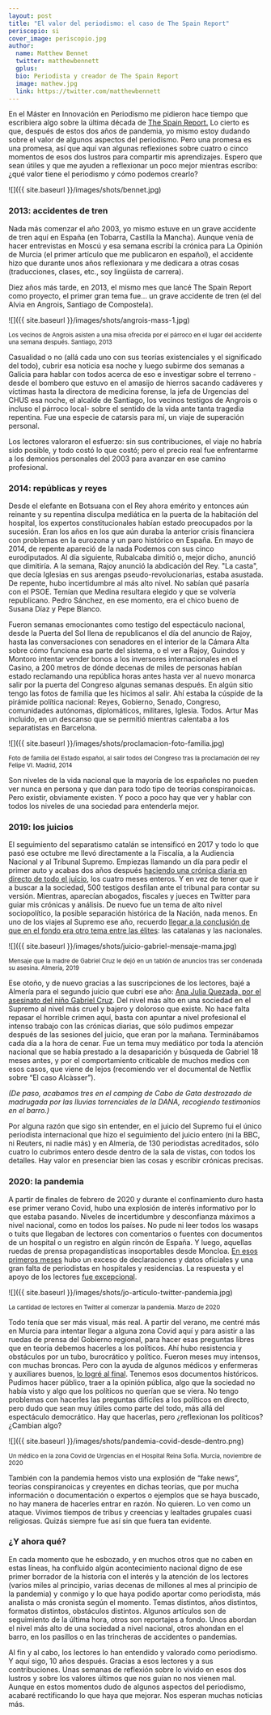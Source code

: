 ```yaml
---
layout: post
title: "El valor del periodismo: el caso de The Spain Report"
periscopio: si
cover_image: periscopio.jpg
author:
  name: Matthew Bennet
  twitter: matthewbennett
  gplus:  
  bio: Periodista y creador de The Spain Report
  image: mathew.jpg
  link: https://twitter.com/matthewbennett
---
```

En el Máster en Innovación en Periodismo me pidieron hace tiempo que escribiera algo sobre la última década de [The Spain Report.](https://www.thespainreport.es/es) Lo cierto es que, después de estos dos años de pandemia, yo mismo estoy dudando sobre el valor de algunos aspectos del periodismo. Pero una promesa es una promesa, así que aquí van algunas reflexiones sobre cuatro o cinco momentos de esos dos lustros para compartir mis aprendizajes. Espero que sean útiles y que me ayuden a reflexionar un poco mejor mientras escribo: ¿qué valor tiene el periodismo y cómo podemos crearlo?

![]({{ site.baseurl }}/images/shots/bennet.jpg)

### **2013: accidentes de tren**

Nada más comenzar el año 2003, yo mismo estuve en un grave accidente de tren aquí en España (en Tobarra, Castilla la Mancha). Aunque venía de hacer entrevistas en Moscú y esa semana escribí la crónica para La Opinión de Murcia (el primer artículo que me publicaron en español), el accidente hizo que durante unos años reflexionara y me dedicara a otras cosas (traducciones, clases, etc., soy lingüista de carrera).

Diez años más tarde, en 2013, el mismo mes que lancé The Spain Report como proyecto, el primer gran tema fue... un grave accidente de tren (el del Alvia en Angrois, Santiago de Compostela). 

![]({{ site.baseurl }}/images/shots/angrois-mass-1.jpg)

<sup> Los vecinos de Angrois asisten a una misa ofrecida por el párroco en el lugar del accidente una semana después. Santiago, 2013

Casualidad o no (allá cada uno con sus teorías existenciales y el significado del todo), cubrir esa noticia esa noche y luego subirme dos semanas a Galicia para hablar con todos acerca de eso e investigar sobre el terreno -desde el bombero que estuvo en el amasijo de hierros sacando cadáveres y víctimas hasta la directora de medicina forense, la jefa de Urgencias del CHUS esa noche, el alcalde de Santiago, los vecinos testigos de Angrois o incluso el párroco local- sobre el sentido de la vida ante tanta tragedia repentina. Fue una especie de catarsis para mí, un viaje de superación personal.

Los lectores valoraron el esfuerzo: sin sus contribuciones, el viaje no habría sido posible, y todo costó lo que costó; pero el precio real fue enfrentarme a los demonios personales del 2003 para avanzar en ese camino profesional.

### **2014: repúblicas y reyes**

Desde el elefante en Botsuana con el Rey ahora emérito y entonces aún reinante y su repentina disculpa mediática en la puerta de la habitación del hospital, los expertos constitucionales habían estado preocupados por la sucesión. Eran los años en los que aún duraba la anterior crisis financiera con problemas en la eurozona y un paro histórico en España. En mayo de 2014, de repente apareció de la nada Podemos con sus cinco eurodiputados. Al día siguiente, Rubalcaba dimitió o, mejor dicho, anunció que dimitiría. A la semana, Rajoy anunció la abdicación del Rey. "La casta", que decía Iglesias en sus arengas pseudo-revolucionarias, estaba asustada. De repente, hubo incertidumbre al más alto nivel. No sabían qué pasaría con el PSOE. Temían que Medina resultara elegido y que se volvería republicano. Pedro Sánchez, en ese momento, era el chico bueno de Susana Díaz y Pepe Blanco. 

Fueron semanas emocionantes como testigo del espectáculo nacional, desde la Puerta del Sol llena de republicanos el día del anuncio de Rajoy, hasta las conversaciones con senadores en el interior de la Cámara Alta sobre cómo funciona esa parte del sistema, o el ver a Rajoy, Guindos y Montoro intentar vender bonos a los inversores internacionales en el Casino, a 200 metros de dónde decenas de miles de personas habían estado reclamando una república horas antes hasta ver al nuevo monarca salir por la puerta del Congreso algunas semanas después. En algún sitio tengo las fotos de familia que les hicimos al salir. Ahí estaba la cúspide de la pirámide política nacional: Reyes, Gobierno, Senado, Congreso, comunidades autónomas, diplomáticos, militares, Iglesia. Todos. Artur Mas incluido, en un descanso que se permitió mientras calentaba a los separatistas en Barcelona.

![]({{ site.baseurl }}/images/shots/proclamacion-foto-familia.jpg)

<sup> Foto de familia del Estado español, al salir todos del Congreso tras la proclamación del rey Felipe VI. Madrid, 2014

Son niveles de la vida nacional que la mayoría de los españoles no pueden ver nunca en persona y que dan para todo tipo de teorías conspiranoicas. Pero existir, obviamente existen. Y poco a poco hay que ver y hablar con todos los niveles de una sociedad para entenderla mejor.

### **2019: los juicios**

El seguimiento del separatismo catalán se intensificó en 2017 y todo lo que pasó ese octubre me llevó directamente a la Fiscalía, a la Audiencia Nacional y al Tribunal Supremo. Empiezas llamando un día para pedir el primer auto y acabas dos años después [haciendo una crónica diaria en directo de todo el juicio](https://www.thespainreport.es/articles/143-190324131129-la-gravedad-del-juicio-del-proces-desde-dentro-del-tribunal-supremo), los cuatro meses enteros. Y en vez de tener que ir a buscar a la sociedad, 500 testigos desfilan ante el tribunal para contar su versión. Mientras, aparecían abogados, fiscales y jueces en Twitter para guiar mis crónicas y análisis. De nuevo fue un tema de alto nivel sociopolítico, la posible separación histórica de la Nación, nada menos. En uno de los viajes al Supremo ese año, recuerdo [llegar a la conclusión de que en el fondo era otro tema entre las élites](https://www.thespainreport.es/articles/144-190329221102-hasta-que-punto-los-espanoles-en-el-resto-del-pais-estan-hasta-las-narices-del-separatismo-catalan): las catalanas y las nacionales.

![]({{ site.baseurl }}/images/shots/juicio-gabriel-mensaje-mama.jpg)

<sup> Mensaje que la madre de Gabriel Cruz le dejó en un tablón de anuncios tras ser condenada su asesina. Almería, 2019

Ese otoño, y de nuevo gracias a las suscripciones de los lectores, bajé a Almería para el segundo juicio que cubrí ese año: [Ana Julia Quezada, por el asesinato del niño Gabriel Cruz](https://www.thespainreport.es/articles/344-190919221035-dia-9-quezada-culpable-del-asesinato-de-gabriel-cruz). Del nivel más alto en una sociedad en el Supremo al nivel más cruel y bajero y doloroso que existe. No hace falta repasar el horrible crimen aquí, basta con apuntar a nivel profesional el intenso trabajo con las crónicas diarias, que sólo pudimos empezar después de las sesiones del juicio, que eran por la mañana. Terminábamos cada día a la hora de cenar. Fue un tema muy mediático por toda la atención nacional que se había prestado a la desaparición y búsqueda de Gabriel 18 meses antes, y por el comportamiento criticable de muchos medios con esos casos, que viene de lejos (recomiendo ver el documental de Netflix sobre “El caso Alcàsser”).

*(De paso, acabamos tres en el camping de Cabo de Gata destrozado de madrugada por las lluvias torrenciales de la DANA, recogiendo testimonios en el barro.)*

Por alguna razón que sigo sin entender, en el juicio del Supremo fui el único periodista internacional que hizo el seguimiento del juicio entero (ni la BBC, ni Reuters, ni nadie más) y en Almería, de 130 periodistas acreditados, sólo cuatro lo cubrimos entero desde dentro de la sala de vistas, con todos los detalles. Hay valor en presenciar bien las cosas y escribir crónicas precisas.

### **2020: la pandemia**

A partir de finales de febrero de 2020 y durante el confinamiento duro hasta ese primer verano Covid, hubo una explosión de interés informativo por lo que estaba pasando. Niveles de incertidumbre y desconfianza máximos a nivel nacional, como en todos los países. No pude ni leer todos los wasaps o tuits que llegaban de lectores con comentarios o fuentes con documentos de un hospital o un registro en algún rincón de España. Y luego, aquellas ruedas de prensa propagandísticas insoportables desde Moncloa. [En esos primeros meses](https://twitter.com/matthewbennett/status/1239614212634279936) hubo un exceso de declaraciones y datos oficiales y una gran falta de periodistas en hospitales y residencias. La respuesta y el apoyo de los lectores [fue excepcional](https://twitter.com/matthewbennett/status/1245314182322536450).

![]({{ site.baseurl }}/images/shots/jo-articulo-twitter-pandemia.jpg)

<sup> La cantidad de lectores en Twitter al comenzar la pandemia. Marzo de 2020

Todo tenía que ser más visual, más real. A partir del verano, me centré más en Murcia para intentar llegar a alguna zona Covid aquí y para asistir a las ruedas de prensa del Gobierno regional, para hacer esas preguntas libres que en teoría debemos hacerles a los políticos. Ahí hubo resistencia y obstáculos por un tubo, burocrático y político. Fueron meses muy intensos, con muchas broncas. Pero con la ayuda de algunos médicos y enfermeras y auxiliares buenos, [lo logré al final](https://www.youtube.com/watch?v=0CYi095yT4Q). Tenemos esos documentos históricos. Pudimos hacer público, traer a la opinión pública, algo que la sociedad no había visto y algo que los políticos no querían que se viera. No tengo problemas con hacerles las preguntas difíciles a los políticos en directo, pero dudo que sean muy útiles como parte del todo, más allá del espectáculo democrático. Hay que hacerlas, pero ¿reflexionan los políticos? ¿Cambian algo?

![]({{ site.baseurl }}/images/shots/pandemia-covid-desde-dentro.png)

<sup> Un médico en la zona Covid de Urgencias en el Hospital Reina Sofía. Murcia, noviembre de 2020

También con la pandemia hemos visto una explosión de “fake news”, teorías conspiranoicas y creyentes en dichas teorías, que por mucha información o documentación o expertos o ejemplos que se haya buscado, no hay manera de hacerles entrar en razón. No quieren. Lo ven como un ataque. Vivimos tiempos de tribus y creencias y lealtades grupales cuasi religiosas. Quizás siempre fue así sin que fuera tan evidente.

### **¿Y ahora qué?**

En cada momento que he esbozado, y en muchos otros que no caben en estas líneas, ha confluido algún acontecimiento nacional digno de ese primer borrador de la historia con el interés y la atención de los lectores (varios miles al principio, varias decenas de millones al mes al principio de la pandemia) y conmigo y lo que haya podido aportar como periodista, más analista o más cronista según el momento. Temas distintos, años distintos, formatos distintos, obstáculos distintos. Algunos artículos son de seguimiento de la última hora, otros son reportajes a fondo. Unos abordan el nivel más alto de una sociedad a nivel nacional, otros ahondan en el barro, en los pasillos o en las trincheras de accidentes o pandemias.

Al fin y al cabo, los lectores lo han entendido y valorado como periodismo. Y aquí sigo, 10 años después. Gracias a esos lectores y a sus contribuciones. Unas semanas de reflexión sobre lo vivido en esos dos lustros y sobre los valores últimos que nos guían no nos vienen mal. Aunque en estos momentos dudo de algunos aspectos del periodismo, acabaré rectificando lo que haya que mejorar. Nos esperan muchas noticias más.